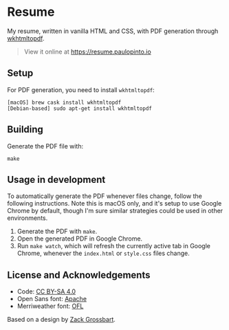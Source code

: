 # Resume
My resume, written in vanilla HTML and CSS, with PDF generation through [wkhtmltopdf](http://wkhtmltopdf.org).

> View it online at https://resume.paulopinto.io

## Setup
For PDF generation, you need to install `wkhtmltopdf`:

```shell
[macOS] brew cask install wkhtmltopdf
[Debian-based] sudo apt-get install wkhtmltopdf
```

## Building
Generate the PDF file with:

```shell
make
```

## Usage in development
To automatically generate the PDF whenever files change, follow the following instructions. Note this is macOS only, and it's setup to use Google Chrome by default, though I'm sure similar strategies could be used in other environments.

1. Generate the PDF with `make`.
2. Open the generated PDF in Google Chrome.
3. Run `make watch`, which will refresh the currently active tab in Google Chrome, whenever the `index.html` or `style.css` files change.

## License and Acknowledgements
- Code: [CC BY-SA 4.0](https://creativecommons.org/licenses/by-sa/4.0/)
- Open Sans font: [Apache](https://github.com/regularjack/cv/blob/gh-pages/fonts/Open_Sans/LICENSE)
- Merriweather font: [OFL](https://github.com/regularjack/cv/blob/gh-pages/fonts/Merriweather/LICENSE)

Based on a design by [Zack Grossbart](http://www.zackgrossbart.com/hackito/resume/).
